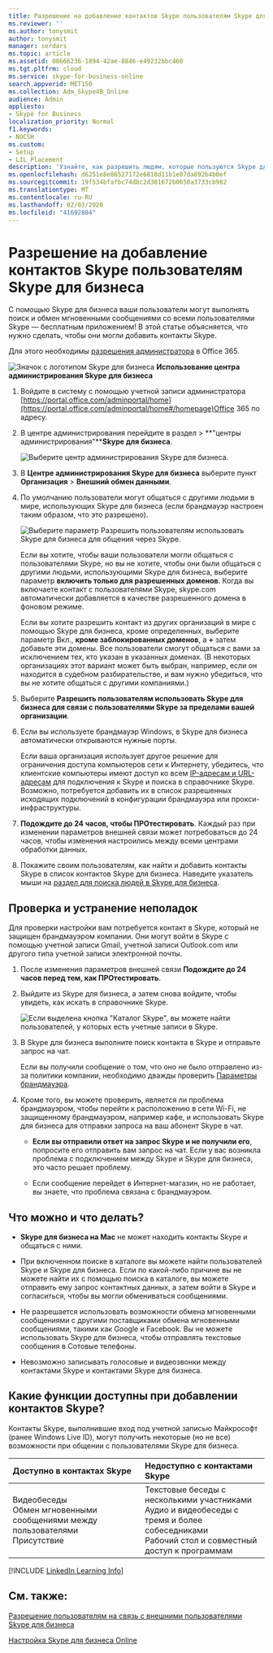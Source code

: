 ```yaml
---
title: Разрешение на добавление контактов Skype пользователям Skype для бизнеса
ms.reviewer: ''
ms.author: tonysmit
author: tonysmit
manager: serdars
ms.topic: article
ms.assetid: 08666236-1894-42ae-8846-e49232bbc460
ms.tgt.pltfrm: cloud
ms.service: skype-for-business-online
search.appverid: MET150
ms.collection: Adm_Skype4B_Online
audience: Admin
appliesto:
- Skype for Business
localization_priority: Normal
f1.keywords:
- NOCSH
ms.custom:
- Setup
- LIL_Placement
description: 'Узнайте, как разрешить людям, которые пользуются Skype для бизнеса, общаться с пользователями Skype для бизнеса за пределами Организации и добавлять их в список контактов. '
ms.openlocfilehash: d6251e8e86527172e6818d11b1e07da892b4b0ef
ms.sourcegitcommit: 19f534bfafbc74dbc2d381672b0650a3733cb982
ms.translationtype: MT
ms.contentlocale: ru-RU
ms.lasthandoff: 02/03/2020
ms.locfileid: "41692884"
---
```

# <a name="let-skype-for-business-users-add-skype-contacts"></a>Разрешение на добавление контактов Skype пользователям Skype для бизнеса

С помощью Skype для бизнеса ваши пользователи могут выполнять поиск и обмен мгновенными сообщениями со всеми пользователями Skype — бесплатным приложением! В этой статье объясняется, что нужно сделать, чтобы они могли добавить контакты Skype. 
  
Для этого необходимы [разрешения администратора](https://support.office.com/en-us/article/da585eea-f576-4f55-a1e0-87090b6aaa9d?ui=en-US&rs=en-US&ad=US) в Office 365.

![Значок с логотипом Skype для бизнеса](../images/sfb-logo-30x30.png) **Использование центра администрирования Skype для бизнеса**
  
1. Войдите в систему с помощью учетной записи администратора [https://portal.office.com/adminportal/home](https://portal.office.com/adminportal/home#/homepage)Office 365 по адресу.
    
2. В центре администрирования перейдите в раздел >  **"центры администрирования"****Skype для бизнеса**. 
    
    ![Выберите центр администрирования Skype для бизнеса.](../images/376a7a45-e6e3-4716-be09-d2f294d885a2.png)
  
3. В **Центре администрирования Skype для бизнеса** выберите пункт **Организация** > **Внешний обмен данными**. 
    
4. По умолчанию пользователи могут общаться с другими людьми в мире, использующих Skype для бизнеса (если брандмауэр настроен таким образом, что это разрешено). 
    
    ![Выберите параметр Разрешить пользователям использовать Skype для бизнеса для общения через Skype.](../images/333789f8-2ea6-4bbd-805b-18130f427999.png)
  
    Если вы хотите, чтобы ваши пользователи могли общаться с пользователями Skype, но вы не хотите, чтобы они были общаться с другими людьми, использующими Skype для бизнеса, выберите параметр **включить только для разрешенных доменов**. Когда вы включаете контакт с пользователями Skype, skype.com автоматически добавляется в качестве разрешенного домена в фоновом режиме. 
    
    Если вы хотите разрешить контакт из других организаций в мире с помощью Skype для бизнеса, кроме определенных, выберите параметр Вкл., **кроме заблокированных доменов**, а **+** затем добавьте эти домены. Все пользователи смогут общаться с вами за исключением тех, кто указан в указанных доменах. (В некоторых организациях этот вариант может быть выбран, например, если он находится в судебном разбирательстве, и вам нужно убедиться, что вы не хотите общаться с другими компаниями.)
    
5. Выберите **Разрешить пользователям использовать Skype для бизнеса для связи с пользователями Skype за пределами вашей организации**. 
    
6.  Если вы используете брандмауэр Windows, в Skype для бизнеса автоматически открываются нужные порты.
    
    Если ваша организация использует другое решение для ограничения доступа компьютеров сети к Интернету, убедитесь, что клиентские компьютеры имеют доступ ко всем [IP-адресам и URL-адресам](https://support.office.com/en-us/article/8548a211-3fe7-47cb-abb1-355ea5aa88a2) для подключения к Skype и поиска в справочнике Skype. Возможно, потребуется добавить их в список разрешенных исходящих подключений в конфигурации брандмауэра или прокси-инфраструктуры.
    
7. **Подождите до 24 часов, чтобы ПРОтестировать**. Каждый раз при изменении параметров внешней связи может потребоваться до 24 часов, чтобы изменения настроились между всеми центрами обработки данных.
    
8. Покажите своим пользователям, как найти и добавить контакты Skype в список контактов Skype для бизнеса. Наведите указатель мыши на [раздел для поиска людей в Skype для бизнеса](https://support.office.com/en-us/article/b12500ef-e37f-4d22-aade-c11277e53f19).
    
## <a name="test-and-troubleshoot"></a>Проверка и устранение неполадок

Для проверки настройки вам потребуется контакт в Skype, который не защищен брандмауэром компании. Они могут войти в Skype с помощью учетной записи Gmail, учетной записи Outlook.com или другого типа учетной записи электронной почты.
  
1. После изменения параметров внешней связи **Подождите до 24 часов перед тем, как ПРОтестировать**.
    
2. Выйдите из Skype для бизнеса, а затем снова войдите, чтобы увидеть, как искать в справочнике Skype. 
    
    ![Если выделена кнопка "Каталог Skype", вы можете найти пользователей, у которых есть учетные записи в Skype.](../images/76ee9fab-1ac3-4f4a-9569-f5f2606dbb7a.png)
  
3. В Skype для бизнеса выполните поиск контакта в Skype и отправьте запрос на чат. 
    
    Если вы получили сообщение о том, что оно не было отправлено из-за политики компании, необходимо дважды проверить [Параметры брандмауэра](https://support.office.com/en-us/article/8548a211-3fe7-47cb-abb1-355ea5aa88a2). 
    
4. Кроме того, вы можете проверить, является ли проблема брандмауэром, чтобы перейти к расположению в сети Wi-Fi, не защищенному брандмауэром, например кафе, и использовать Skype для бизнеса для отправки запроса на ваш абонент Skype в чат. 
    
   - **Если вы отправили ответ на запрос Skype и не получили его**, попросите его отправить вам запрос на чат. Если у вас возникла проблема с подключением между Skype и Skype для бизнеса, это часто решает проблему.
    
   - Если сообщение перейдет в Интернет-магазин, но не работает, вы знаете, что проблема связана с брандмауэром. 
    
## <a name="what-you-can-and-cant-do"></a>Что можно и что делать?

- **Skype для бизнеса на Mac** не может находить контакты Skype и общаться с ними.
    
- При включенном поиске в каталоге вы можете найти пользователей Skype и Skype для бизнеса. Если по какой-либо причине вы не можете найти их с помощью поиска в каталоге, вы можете отправить ему запрос контактных данных, а затем войти в Skype и согласиться, чтобы вы могли обмениваться сообщениями. 
    
- Не разрешается использовать возможности обмена мгновенными сообщениями с другими поставщиками обмена мгновенными сообщениями, такими как Google и Facebook. Вы не можете использовать Skype для бизнеса, чтобы отправлять текстовые сообщения в Сотовые телефоны.

- Невозможно записывать голосовые и видеозвонки между контактами Skype и контактами Skype для бизнеса.
    
## <a name="what-features-are-available-when-adding-skype-contacts"></a>Какие функции доступны при добавлении контактов Skype?

Контакты Skype, выполнившие вход под учетной записью Майкрософт (ранее Windows Live ID), могут получить некоторые (но не все) возможности при общении с пользователями Skype для бизнеса.
  
|**Доступно в контактах Skype**|**Недоступно с контактами Skype**|
|:-----|:-----|
| Видеобеседы <br/>  Обмен мгновенными сообщениями между пользователями <br/>  Присутствие <br/> | Текстовые беседы с несколькими участниками <br/>  Аудио и видеобеседы с тремя и более собеседниками <br/>  Рабочий стол и совместный доступ к программам <br/> |
   
[!INCLUDE [LinkedIn Learning Info](../../common/office/linkedin-learning-info.md)]
   
## <a name="related-topics"></a>См. также:

[Разрешение пользователям на связь с внешними пользователями Skype для бизнеса](allow-users-to-contact-external-skype-for-business-users.md)
  
[Настройка Skype для бизнеса Online](set-up-skype-for-business-online.md)

  
 
